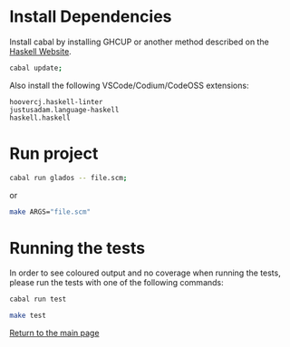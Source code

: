 # Install Dependencies


Install cabal by installing GHCUP or another method described on the [Haskell Website](https://www.haskell.org/).

```sh
cabal update;
```

Also install the following VSCode/Codium/CodeOSS extensions:
```
hoovercj.haskell-linter
justusadam.language-haskell
haskell.haskell
```

# Run project

```sh
cabal run glados -- file.scm;
```

or

```sh
make ARGS="file.scm"
```

# Running the tests

In order to see coloured output and no coverage when running the tests, please run the tests with one of the following commands:

```sh
cabal run test
```

```sh
make test
```

[Return to the main page](../README.md)